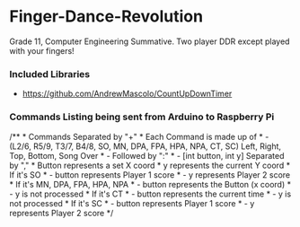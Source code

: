 # Finger-Dance-Revolution
Grade 11, Computer Engineering Summative. Two player DDR except played with your fingers!

### Included Libraries
- https://github.com/AndrewMascolo/CountUpDownTimer

### Commands Listing being sent from Arduino to Raspberry Pi
   /**
	 * Commands Separated by "+"
	 * 	Each Command is made up of
	 * 		- (L2/6, R5/9, T3/7, B4/8, SO, MN, DPA, FPA, HPA, NPA, CT, SC) Left, Right, Top, Bottom, Song Over
	 * 		- Followed by ":" 
	 * 		- [int button, int y] Separated by ","
	 * 			Button represents a set X coord
	 * 			y represents the current Y coord
	 * 			If it's SO
	 * 				- button represents Player 1 score
	 * 				- y represents Player 2 score
	 * 			If it's MN, DPA, FPA, HPA, NPA
	 * 				- button represents the Button (x coord)
	 * 				- y is not processed
	 * 			If it's CT
	 * 				- button represents the current time
	 * 				- y is not processed
     *      If it's SC
     *        - button represents Player 1 score
     *        - y represents Player 2 score
	 */
